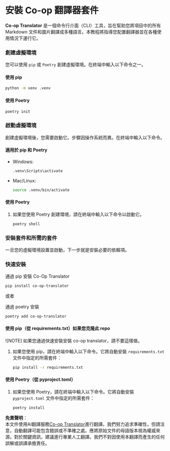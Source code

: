 <!--
CO_OP_TRANSLATOR_METADATA:
{
  "original_hash": "b6d85d887d2664539a438dae5d0dfa50",
  "translation_date": "2025-06-14T12:50:27+00:00",
  "source_file": "getting_started/command-line-guide/install-package.md",
  "language_code": "mo"
}
-->
# 安裝 Co-op 翻譯器套件

**Co-op Translator** 是一個命令行介面（CLI）工具，旨在幫助您將項目中的所有 Markdown 文件和圖片翻譯成多種語言。本教程將指導您配置翻譯器並在各種使用情況下運行它。

### 創建虛擬環境

您可以使用 `pip` 或 `Poetry` 創建虛擬環境。在終端中輸入以下命令之一。

#### 使用 pip

```bash
python -m venv .venv
```

#### 使用 Poetry

```bash
poetry init
```

### 啟動虛擬環境

創建虛擬環境後，您需要啟動它。步驟因操作系統而異。在終端中輸入以下命令。

#### 適用於 pip 和 Poetry

- Windows:

    ```bash
    .venv\Scripts\activate
    ```

- Mac/Linux:

    ```bash
    source .venv/bin/activate
    ```

#### 使用 Poetry

1. 如果您使用 Poetry 創建環境，請在終端中輸入以下命令以啟動它。

    ```bash
    poetry shell
    ```

### 安裝套件和所需的套件

一旦您的虛擬環境設置並啟動，下一步就是安裝必要的依賴項。

### 快速安裝

通過 pip 安裝 Co-Op Translator

```
pip install co-op-translator
```
或者

通過 poetry 安裝
```
poetry add co-op-translator
```

#### 使用 pip（從 requirements.txt）如果您克隆此 repo

![NOTE] 如果您通過快速安裝安裝 co-op translator，請不要這樣做。

1. 如果您使用 pip，請在終端中輸入以下命令。它將自動安裝 `requirements.txt` 文件中指定的所需套件：

    ```bash
    pip install -r requirements.txt
    ```

#### 使用 Poetry（從 pyproject.toml）

1. 如果您使用 Poetry，請在終端中輸入以下命令。它將自動安裝 `pyproject.toml` 文件中指定的所需套件：

    ```bash
    poetry install
    ```

**免責聲明**：  
本文件使用AI翻譯服務[Co-op Translator](https://github.com/Azure/co-op-translator)進行翻譯。我們努力追求準確性，但請注意，自動翻譯可能包含錯誤或不準確之處。應將原始文件的母語版本視為權威來源。對於關鍵資訊，建議進行專業人工翻譯。我們不對因使用本翻譯而產生的任何誤解或誤譯承擔責任。